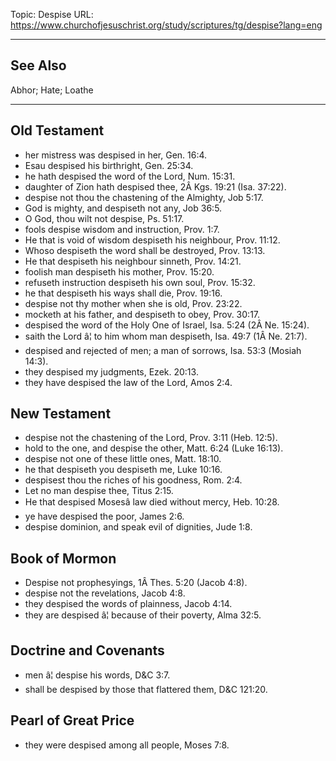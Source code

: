 Topic: Despise
URL: https://www.churchofjesuschrist.org/study/scriptures/tg/despise?lang=eng

---

## See Also

Abhor; Hate; Loathe

---

## Old Testament

- her mistress was despised in her, Gen. 16:4.
- Esau despised his birthright, Gen. 25:34.
- he hath despised the word of the Lord, Num. 15:31.
- daughter of Zion hath despised thee, 2Â Kgs. 19:21 (Isa. 37:22).
- despise not thou the chastening of the Almighty, Job 5:17.
- God is mighty, and despiseth not any, Job 36:5.
- O God, thou wilt not despise, Ps. 51:17.
- fools despise wisdom and instruction, Prov. 1:7.
- He that is void of wisdom despiseth his neighbour, Prov. 11:12.
- Whoso despiseth the word shall be destroyed, Prov. 13:13.
- He that despiseth his neighbour sinneth, Prov. 14:21.
- foolish man despiseth his mother, Prov. 15:20.
- refuseth instruction despiseth his own soul, Prov. 15:32.
- he that despiseth his ways shall die, Prov. 19:16.
- despise not thy mother when she is old, Prov. 23:22.
- mocketh at his father, and despiseth to obey, Prov. 30:17.
- despised the word of the Holy One of Israel, Isa. 5:24 (2Â Ne. 15:24).
- saith the Lord â¦ to him whom man despiseth, Isa. 49:7 (1Â Ne. 21:7).
- despised and rejected of men; a man of sorrows, Isa. 53:3 (Mosiah 14:3).
- they despised my judgments, Ezek. 20:13.
- they have despised the law of the Lord, Amos 2:4.

## New Testament

- despise not the chastening of the Lord, Prov. 3:11 (Heb. 12:5).
- hold to the one, and despise the other, Matt. 6:24 (Luke 16:13).
- despise not one of these little ones, Matt. 18:10.
- he that despiseth you despiseth me, Luke 10:16.
- despisest thou the riches of his goodness, Rom. 2:4.
- Let no man despise thee, Titus 2:15.
- He that despised Mosesâ law died without mercy, Heb. 10:28.
- ye have despised the poor, James 2:6.
- despise dominion, and speak evil of dignities, Jude 1:8.

## Book of Mormon

- Despise not prophesyings, 1Â Thes. 5:20 (Jacob 4:8).
- despise not the revelations, Jacob 4:8.
- they despised the words of plainness, Jacob 4:14.
- they are despised â¦ because of their poverty, Alma 32:5.

## Doctrine and Covenants

- men â¦ despise his words, D&C 3:7.
- shall be despised by those that flattered them, D&C 121:20.

## Pearl of Great Price

- they were despised among all people, Moses 7:8.

